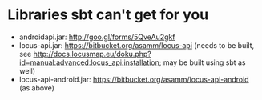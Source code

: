 # Libraries sbt can't get for you

- androidapi.jar:
  <http://goo.gl/forms/5QveAu2gkf>
- locus-api.jar: <https://bitbucket.org/asamm/locus-api> (needs to be built, see
  <http://docs.locusmap.eu/doku.php?id=manual:advanced:locus_api:installation>;
  may be built using sbt as well)
- locus-api-android.jar: <https://bitbucket.org/asamm/locus-api-android> (as
  above)
